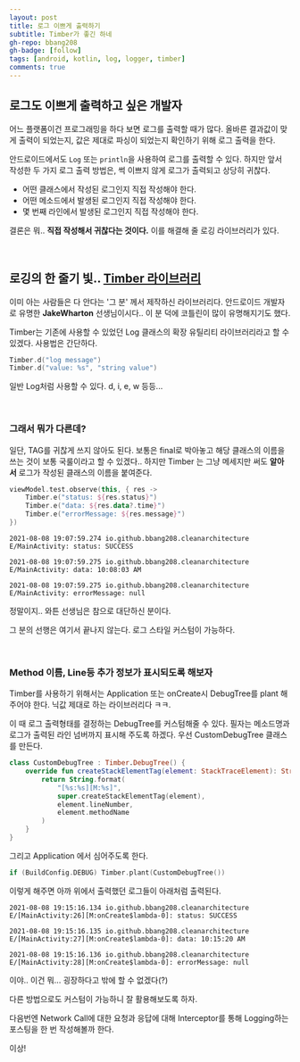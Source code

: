```yaml
---
layout: post
title: 로그 이쁘게 출력하기
subtitle: Timber가 좋긴 하네
gh-repo: bbang208
gh-badge: [follow]
tags: [android, kotlin, log, logger, timber]
comments: true
---
```


## 로그도 이쁘게 출력하고 싶은 개발자

어느 플랫폼이건 프로그래밍을 하다 보면 로그를 출력할 때가 많다. 올바른 결과값이 맞게 출력이 되었는지, 값은 제대로 파싱이 되었는지 확인하기 위해 로그 출력을 한다.

안드로이드에서도 `Log` 또는 `println`을 사용하여 로그를 출력할 수 있다. 하지만 앞서 작성한 두 가지 로그 출력 방법은, 썩 이쁘지 않게 로그가 출력되고 상당히 귀찮다.

- 어떤 클래스에서 작성된 로그인지 직접 작성해야 한다.
- 어떤 메소드에서 발생된 로그인지 직접 작성해야 한다.
- 몇 번째 라인에서 발생된 로그인지 직접 작성해야 한다.

결론은 뭐.. **직접 작성해서 귀찮다는 것이다.** 이를 해결해 줄 로깅 라이브러리가 있다.

<br>

## 로깅의 한 줄기 빛.. [Timber 라이브러리](https://github.com/JakeWharton/timber)

이미 아는 사람들은 다 안다는 '그 분' 께서 제작하신 라이브러리다. 안드로이드 개발자로 유명한 **JakeWharton** 선생님이시다.. 이 분 덕에 코틀린이 많이 유명해지기도 했다.

Timber는 기존에 사용할 수 있었던 Log 클래스의 확장 유틸리티 라이브러리라고 할 수 있겠다. 사용법은 간단하다.

```kotlin
Timber.d("log message")
Timber.d("value: %s", "string value")
```

일반 Log처럼 사용할 수 있다. d, i, e, w 등등... 

<br>

### 그래서 뭐가 다른데?

일단, TAG를 귀찮게 쓰지 않아도 된다. 보통은 final로 박아놓고 해당 클래스의 이름을 쓰는 것이 보통 국룰이라고 할 수 있겠다.. 하지만 Timber 는 그냥 메세지만 써도 **알아서** 로그가 작성된 클래스의 이름을 붙여준다.

```kotlin
viewModel.test.observe(this, { res ->
    Timber.e("status: ${res.status}")
    Timber.e("data: ${res.data?.time}")
    Timber.e("errorMessage: ${res.message}")
})
```

```
2021-08-08 19:07:59.274 io.github.bbang208.cleanarchitecture E/MainActivity: status: SUCCESS

2021-08-08 19:07:59.275 io.github.bbang208.cleanarchitecture E/MainActivity: data: 10:08:03 AM

2021-08-08 19:07:59.275 io.github.bbang208.cleanarchitecture E/MainActivity: errorMessage: null
```

정말이지.. 와튼 선생님은 참으로 대단하신 분이다.

그 분의 선행은 여기서 끝나지 않는다. 로그 스타일 커스텀이 가능하다.

<br>

### Method 이름, Line등 추가 정보가 표시되도록 해보자

Timber를 사용하기 위해서는 Application 또는 onCreate시 DebugTree를 plant 해주어야 한다. 닉값 제대로 하는 라이브러리다 ㅋㅋ.

이 때 로그 출력형태를 결정하는 DebugTree를 커스텀해줄 수 있다. 필자는 메소드명과 로그가 출력된 라인 넘버까지 표시해 주도록 하겠다. 우선 CustomDebugTree 클래스를 만든다.

```kotlin
class CustomDebugTree : Timber.DebugTree() {
    override fun createStackElementTag(element: StackTraceElement): String {
        return String.format(
            "[%s:%s][M:%s]",
            super.createStackElementTag(element),
            element.lineNumber,
            element.methodName
        )
    }
}
```

그리고 Application 에서 심어주도록 한다.

```kotlin
if (BuildConfig.DEBUG) Timber.plant(CustomDebugTree())
```

이렇게 해주면 아까 위에서 출력했던 로그들이 아래처럼 출력된다.

```
2021-08-08 19:15:16.134 io.github.bbang208.cleanarchitecture E/[MainActivity:26][M:onCreate$lambda-0]: status: SUCCESS

2021-08-08 19:15:16.135 io.github.bbang208.cleanarchitecture E/[MainActivity:27][M:onCreate$lambda-0]: data: 10:15:20 AM

2021-08-08 19:15:16.136 io.github.bbang208.cleanarchitecture E/[MainActivity:28][M:onCreate$lambda-0]: errorMessage: null
```

이야.. 이건 뭐... 굉장하다고 밖에 할 수 없겠다(?)

다른 방법으로도 커스텀이 가능하니 잘 활용해보도록 하자.

다음번엔 Network Call에 대한 요청과 응답에 대해 Interceptor를 통해 Logging하는 포스팅을 한 번 작성해볼까 한다.



이상!
